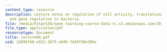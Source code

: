 ```yaml
---
content_type: resource
description: Lecture notes on regulation of cell activity, translational control,
  and gene regulation in bacteria.
file: /media/https%3A/open-learning-course-data-rc.s3.amazonaws.com/20-106j-systems-microbiology-fall-2006/1d896f68e5522675e9497dd4f50e30ba_lecture08.pdf
file_type: application/pdf
resourcetype: Document
title: lecture08.pdf
uid: 1d896f68-e552-2675-e949-7dd4f50e30ba
---
```

